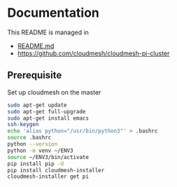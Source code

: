 # Documentation

This README is managed in 

* [README.md](https://github.com/cloudmesh/cloudmesh-pi-cluster/blob/master/README.md)
* <https://github.com/cloudmesh/cloudmesh-pi-cluster>

## Prerequisite

Set up cloudmesh on the master 

```bash
sudo apt-get update
sudo apt-get full-upgrade
sudo apt-get install emacs
ssh-keygen
echo 'alias python="/usr/bin/python3"' > .bashrc
source .bashrc
python --version
python -m venv ~/ENV3
source ~/ENV3/bin/activate
pip install pip -U 
pip install cloudmesh-installer 
cloudmesh-installer get pi
```

